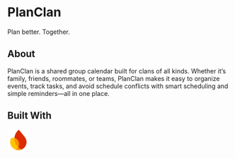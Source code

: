 # PlanClan
Plan better. Together.

## About
PlanClan is a shared group calendar built for clans of all kinds. Whether it’s family, friends, roommates, or teams, PlanClan makes it easy to organize events, track tasks, and avoid schedule conflicts with smart scheduling and simple reminders—all in one place.

## Built With

[![FirebaseImg]][Firebaseurl] 

<!-- ![Figma][FigmaImg] -->


<!-- MARKDOWN LINKS & IMAGES -->
<!-- https://www.markdownguide.org/basic-syntax/#reference-style-links -->
[Firebaseurl]:https://firebase.google.com
[FirebaseImg]:/logos/firebase.png
<!--[Figma]:https://www.figma.com 
[FigmaImg]:https:google.com -->